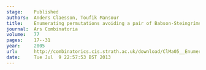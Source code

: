 ```yaml
---
stage:    Published
authors:  Anders Claesson, Toufik Mansour
title:    Enumerating permutations avoiding a pair of Babson-Steingrímsson patterns
journal:  Ars Combinatoria
volume:   77
pages:    17--31
year:     2005
url:      http://combinatorics.cis.strath.ac.uk/download/ClMa05__Enumerating_permutations.pdf
date:     Tue Jul  9 22:57:53 BST 2013
---
```

